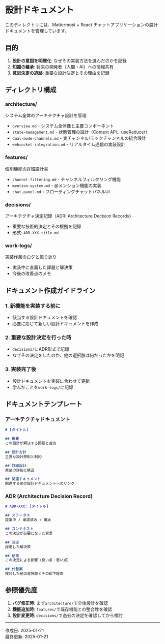 # 設計ドキュメント

このディレクトリには、Mattermost + React チャットアプリケーションの設計ドキュメントを管理しています。

## 目的

1. **設計の意図を明確化**: なぜその実装方法を選んだのかを記録
2. **知識の継承**: 将来の開発者（人間・AI）への情報共有
3. **意思決定の追跡**: 重要な設計決定とその理由を記録

## ディレクトリ構成

### architecture/
システム全体のアーキテクチャ設計を管理
- `overview.md` - システム全体像と主要コンポーネント
- `state-management.md` - 状態管理の設計（Context API、useReducer）
- `dual-mode-channels.md` - 実チャンネル/モックチャンネルの統合設計
- `websocket-integration.md` - リアルタイム通信の実装設計

### features/
個別機能の詳細設計書
- `channel-filtering.md` - チャンネルフィルタリング機能
- `mention-system.md` - @メンション機能の実装
- `chat-panel.md` - フローティングチャットパネルUI

### decisions/
アーキテクチャ決定記録（ADR: Architecture Decision Records）
- 重要な技術的決定とその根拠を記録
- 形式: `ADR-XXX-title.md`

### work-logs/
実装作業のログと振り返り
- 実装中に直面した課題と解決策
- 今後の改善点のメモ

## ドキュメント作成ガイドライン

### 1. 新機能を実装する前に
- 該当する設計ドキュメントを確認
- 必要に応じて新しい設計ドキュメントを作成

### 2. 重要な設計決定を行った時
- `decisions/`にADR形式で記録
- なぜその決定をしたのか、他の選択肢は何だったかを明記

### 3. 実装完了後
- 設計ドキュメントを実装に合わせて更新
- 学んだことを`work-logs/`に記録

## ドキュメントテンプレート

### アーキテクチャドキュメント
```markdown
# [タイトル]

## 概要
この設計が解決する問題と目的

## 設計方針
主要な設計原則と制約

## 詳細設計
実装の詳細と構造

## 関連ドキュメント
関連する他の設計ドキュメントへのリンク
```

### ADR (Architecture Decision Record)
```markdown
# ADR-XXX: [タイトル]

## ステータス
提案中 / 承認済み / 廃止

## コンテキスト
この決定が必要になった背景

## 決定
採用した解決策

## 結果
この決定による影響（良い点・悪い点）

## 代替案
検討した他の選択肢とその却下理由
```

## 参照優先度

1. **バグ修正時**: まず`architecture/`で全体設計を確認
2. **機能追加時**: `features/`で既存機能との整合性を確認
3. **設計変更時**: `decisions/`で過去の決定を確認してから検討

---

作成日: 2025-01-21  
最終更新: 2025-01-21